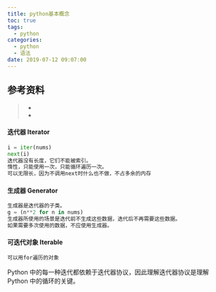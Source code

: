 ```yaml
---
title: python基本概念
toc: true
tags:
  - python
categories:
  - python
  - 语法
date: 2019-07-12 09:07:00
---
```






## 参考资料
> - []()
> - []()


#### 迭代器 Iterator  

```python
i = iter(nums)   
next(i)  
迭代器没有长度，它们不能被索引。
惰性，只能使用一次，只能循环遍历一次。
可以无限长，因为不调用next时什么也不做，不占多余的内存
```

#### 生成器 Generator

```python
生成器是迭代器的子类。
g = (n**2 for n in nums)
生成器所使用的场景是迭代前不生成这些数据，迭代后不再需要这些数据。
如果需要多次使用的数据，不应使用生成器。
```

#### 可迭代对象 Iterable

```python
可以用for遍历的对象
```

Python 中的每一种迭代都依赖于迭代器协议，因此理解迭代器协议是理解 Python 中的循环的关键。